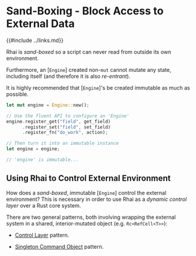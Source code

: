 Sand-Boxing - Block Access to External Data
==========================================

{{#include ../links.md}}

Rhai is _sand-boxed_ so a script can never read from outside its own environment.

Furthermore, an [`Engine`] created non-`mut` cannot mutate any state, including itself
(and therefore it is also _re-entrant_).

It is highly recommended that [`Engine`]'s be created immutable as much as possible.

```rust
let mut engine = Engine::new();

// Use the fluent API to configure an 'Engine'
engine.register_get("field", get_field)
      .register_set("field", set_field)
      .register_fn("do_work", action);

// Then turn it into an immutable instance
let engine = engine;

// 'engine' is immutable...
```


Using Rhai to Control External Environment
-----------------------------------------

How does a _sand-boxed_, immutable [`Engine`] control the external environment?
This is necessary in order to use Rhai as a _dynamic control layer_ over a Rust core system.

There are two general patterns, both involving wrapping the external system
in a shared, interior-mutated object (e.g. `Rc<RefCell<T>>`):

* [Control Layer]({{rootUrl}}/patterns/control.md) pattern.

* [Singleton Command Object]({{rootUrl}}/patterns/singleton.md) pattern.
